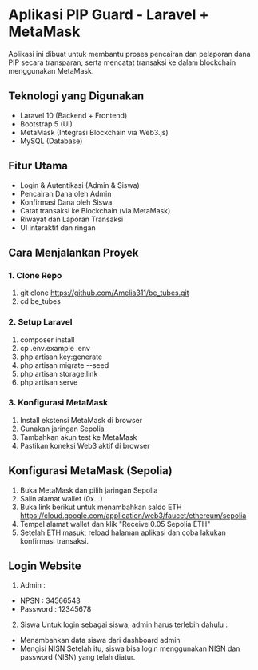 # Aplikasi PIP Guard - Laravel + MetaMask
Aplikasi ini dibuat untuk membantu proses pencairan dan pelaporan dana PIP secara transparan, serta mencatat transaksi ke dalam blockchain menggunakan MetaMask.
## Teknologi yang Digunakan
- Laravel 10 (Backend + Frontend)
- Bootstrap 5 (UI)
- MetaMask (Integrasi Blockchain via Web3.js)
- MySQL (Database)

## Fitur Utama
- Login & Autentikasi (Admin & Siswa)
- Pencairan Dana oleh Admin
- Konfirmasi Dana oleh Siswa
- Catat transaksi ke Blockchain (via MetaMask)
- Riwayat dan Laporan Transaksi
- UI interaktif dan ringan


## Cara Menjalankan Proyek
### 1. Clone Repo
1. git clone https://github.com/Amelia311/be_tubes.git
2. cd be_tubes

### 2. Setup Laravel
1. composer install
2. cp .env.example .env 
3. php artisan key:generate
4. php artisan migrate --seed
5. php artisan storage:link
6. php artisan serve

### 3. Konfigurasi MetaMask
1. Install ekstensi MetaMask di browser
2. Gunakan jaringan Sepolia
3. Tambahkan akun test ke MetaMask
4. Pastikan koneksi Web3 aktif di browser

## Konfigurasi MetaMask (Sepolia)
1. Buka MetaMask dan pilih jaringan Sepolia
2. Salin alamat wallet (0x...)
3. Buka link berikut untuk menambahkan saldo ETH
https://cloud.google.com/application/web3/faucet/ethereum/sepolia
4. Tempel alamat wallet dan klik "Receive 0.05 Sepolia ETH"
5. Setelah ETH masuk, reload halaman aplikasi dan coba lakukan konfirmasi transaksi.

## Login Website
1. Admin :
- NPSN : 34566543
- Password : 12345678

2. Siswa 
Untuk login sebagai siswa, admin harus terlebih dahulu :
- Menambahkan data siswa dari dashboard admin
- Mengisi NISN
Setelah itu, siswa bisa login menggunakan NISN dan password (NISN) yang telah diatur.